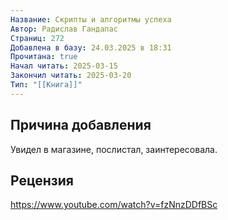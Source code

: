 ```yaml
---
Название: Скрипты и алгоритмы успеха
Автор: Радислав Гандапас
Страниц: 272
Добавлена в базу: 24.03.2025 в 18:31
Прочитана: true
Начал читать: 2025-03-15
Закончил читать: 2025-03-20
Тип: "[[Книга]]"
---
```

## Причина добавления

Увидел в магазине, послистал, заинтересовала.

## Рецензия

https://www.youtube.com/watch?v=fzNnzDDfBSc
